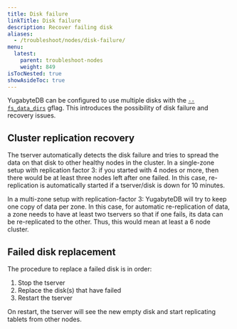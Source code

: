 ```yaml
---
title: Disk failure
linkTitle: Disk failure
description: Recover failing disk
aliases:
  - /troubleshoot/nodes/disk-failure/
menu:
  latest:
    parent: troubleshoot-nodes
    weight: 849
isTocNested: true
showAsideToc: true
---
```


YugabyteDB can be configured to use multiple disks with the [`--fs_data_dirs`](../../reference/configuration/yb-tserver.md) gflag.
This introduces the possibility of disk failure and recovery issues.

## Cluster replication recovery
The tserver automatically detects the disk failure and tries to spread the data on that disk to other healthy nodes in the cluster.
In a single-zone setup with replication factor 3: if you started with 4 nodes or more, 
then there would be at least three nodes left after one failed. 
In this case, re-replication is automatically started if a tserver/disk is down for 10 minutes.

In a multi-zone setup with replication-factor 3: YugabyteDB will try to keep one copy of data per zone. 
In this case, for automatic re-replication of data, a zone needs to have at least two tservers so that if one fails, 
its data can be re-replicated to the other. Thus, this would mean at least a 6 node cluster.

## Failed disk replacement
The procedure to replace a failed disk is in order:

1. Stop the tserver
2. Replace the disk(s) that have failed
3. Restart the tserver

On restart, the tserver will see the new empty disk and start replicating tablets from other nodes.
